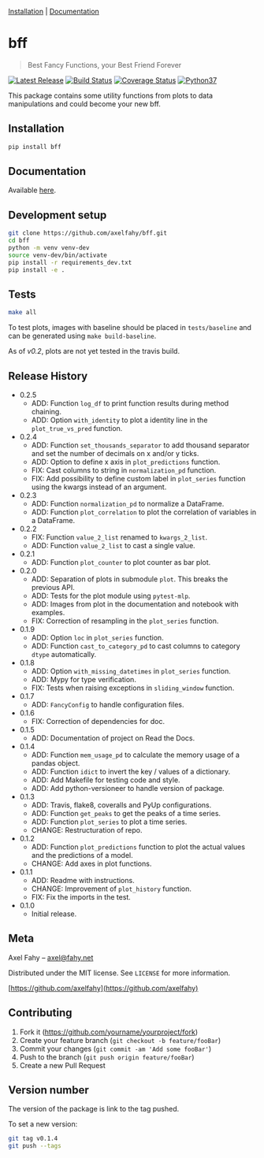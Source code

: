 [Installation](#installation) |
[Documentation](https://bff.readthedocs.io/en/latest/)

# bff
> Best Fancy Functions, your Best Friend Forever

<p align="left">
    <a href="https://pypi.org/project/bff/">
        <img src="https://img.shields.io/pypi/v/bff.svg" alt="Latest Release" /></a>
    <a href="https://travis-ci.com/axelfahy/bff">
        <img src="https://api.travis-ci.com/axelfahy/bff.svg?branch=master" alt="Build Status" /></a>
    <a href="https://coveralls.io/github/axelfahy/bff?branch=master">
        <img src="https://coveralls.io/repos/github/axelfahy/bff/badge.svg?branch=master" alt="Coverage Status" /></a>
    <a href="https://pypi.org/project/bff/">
        <img src="https://img.shields.io/badge/python-3.7-blue.svg" alt="Python37" /></a>
</p>

This package contains some utility functions from plots to data manipulations and could become your new bff.

## Installation

```sh
pip install bff
```

## Documentation

Available [here](https://bff.readthedocs.io/en/latest/).

## Development setup

```sh
git clone https://github.com/axelfahy/bff.git
cd bff
python -m venv venv-dev
source venv-dev/bin/activate
pip install -r requirements_dev.txt
pip install -e .
```

## Tests

```sh
make all
```

To test plots, images with baseline should be placed in `tests/baseline` and can be generated using `make build-baseline`.

As of *v0.2*, plots are not yet tested in the travis build.

## Release History

* 0.2.5
    * ADD: Function ``log_df`` to print function results during method chaining.
    * ADD: Option ``with_identity`` to plot a identity line in the ``plot_true_vs_pred`` function.
* 0.2.4
    * ADD: Function ``set_thousands_separator`` to add thousand separator and set the number of decimals on x and/or y ticks.
    * ADD: Option to define x axis in ``plot_predictions`` function.
    * FIX: Cast columns to string in ``normalization_pd`` function.
    * FIX: Add possibility to define custom label in ``plot_series`` function using the kwargs instead of an argument.
* 0.2.3
    * ADD: Function ``normalization_pd`` to normalize a DataFrame.
    * ADD: Function ``plot_correlation`` to plot the correlation of variables in a DataFrame.
* 0.2.2
    * FIX: Function ``value_2_list`` renamed to ``kwargs_2_list``.
    * ADD: Function ``value_2_list`` to cast a single value.
* 0.2.1
    * ADD: Function ``plot_counter`` to plot counter as bar plot.
* 0.2.0
    * ADD: Separation of plots in submodule ``plot``. This breaks the previous API.
    * ADD: Tests for the plot module using ``pytest-mlp``.
    * ADD: Images from plot in the documentation and notebook with examples.
    * FIX: Correction of resampling in the ``plot_series`` function.
* 0.1.9
    * ADD: Option ``loc`` in ``plot_series`` function.
    * ADD: Function ``cast_to_category_pd`` to cast columns to category ``dtype`` automatically.
* 0.1.8
    * ADD: Option ``with_missing_datetimes`` in ``plot_series`` function.
    * ADD: Mypy for type verification.
    * FIX: Tests when raising exceptions in ``sliding_window`` function.
* 0.1.7
    * ADD: ``FancyConfig`` to handle configuration files.
* 0.1.6
    * FIX: Correction of dependencies for doc.
* 0.1.5
    * ADD: Documentation of project on Read the Docs.
* 0.1.4
    * ADD: Function ``mem_usage_pd`` to calculate the memory usage of a pandas object.
    * ADD: Function ``idict`` to invert the key / values of a dictionary.
    * ADD: Add Makefile for testing code and style.
    * ADD: Add python-versioneer to handle version of package.
* 0.1.3
    * ADD: Travis, flake8, coveralls and PyUp configurations.
    * ADD: Function ``get_peaks`` to get the peaks of a time series.
    * ADD: Function ``plot_series`` to plot a time series.
    * CHANGE: Restructuration of repo.
* 0.1.2
    * ADD: Function ``plot_predictions`` function to plot the actual values and the predictions of a model.
    * CHANGE: Add axes in plot functions.
* 0.1.1
    * ADD: Readme with instructions.
    * CHANGE: Improvement of `plot_history` function.
    * FIX: Fix the imports in the test.
* 0.1.0
    * Initial release.

## Meta

Axel Fahy – axel@fahy.net

Distributed under the MIT license. See ``LICENSE`` for more information.

[https://github.com/axelfahy](https://github.com/axelfahy)

## Contributing

1. Fork it (<https://github.com/yourname/yourproject/fork>)
2. Create your feature branch (`git checkout -b feature/fooBar`)
3. Commit your changes (`git commit -am 'Add some fooBar'`)
4. Push to the branch (`git push origin feature/fooBar`)
5. Create a new Pull Request

## Version number

The version of the package is link to the tag pushed.

To set a new version:

```sh
git tag v0.1.4
git push --tags
```


